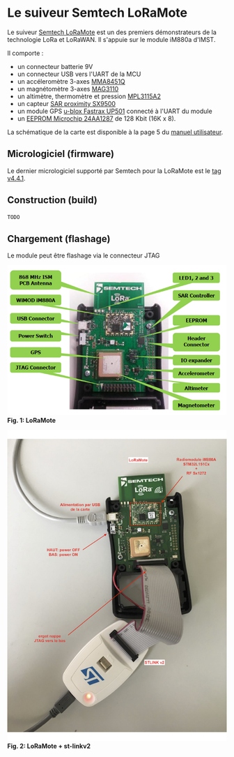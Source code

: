 # Le suiveur Semtech LoRaMote

Le suiveur [Semtech LoRaMote](https://lora-developers.semtech.com/library/tech-papers-and-guides/loramote/) est un des premiers démonstrateurs de la technologie LoRa et LoRaWAN. Il s'appuie sur le module iM880a d'IMST.

Il comporte :
* un connecteur batterie 9V
* un connecteur USB vers l'UART de la MCU
* un accéleromètre 3-axes  [MMA8451Q](https://www.nxp.com/docs/en/data-sheet/MMA8451Q.pdf)
* un magnétomètre 3-axes [MAG3110](https://www.nxp.com/docs/en/data-sheet/MAG3110.pdf)
* un altimètre, thermomètre et pression [MPL3115A2](https://www.nxp.com/docs/en/data-sheet/MPL3115A2.pdf)
* un capteur [SAR proximity SX9500](https://semtech.my.salesforce.com/sfc/p/#E0000000JelG/a/44000000MDnv/ctpf5YCJXN1lEb4BMGKghwGKJgUGnJUOwZWgCdzFdDc)
* un module GPS [u-blox Fastrax UP501](docs/UP501-UM.pdf) connecté à l'UART du module
* un [EEPROM Microchip 24AA1287](https://ww1.microchip.com/downloads/aemDocuments/documents/MPD/ProductDocuments/DataSheets/24AA128-24LC128-24FC128-128-Kbit-I2C-Serial-EEPROM-20001191U.pdf) de 128 Kbit (16K x 8).

La schématique de la carte est disponible à la page 5 du [manuel utilisateur](docs/User_Guide_LoRaMote_STD.pdf).

## Micrologiciel (firmware)

Le dernier micrologiciel supporté par Semtech pour la LoRaMote est le [tag v4.4.1](https://github.com/Lora-net/LoRaMac-node/tree/v4.4.1/src/apps/LoRaMac/classA/LoRaMote).

## Construction (build)

```bash
TODO
```

## Chargement (flashage)
Le module peut être flashage via le connecteur JTAG

![LoRaMote](./figs/loramote.png)  
**Fig. 1: LoRaMote**

![LoRaMote+st-linkv2](./figs/LoRaMote+st-linkv2.png)  
**Fig. 2: LoRaMote + st-linkv2**
